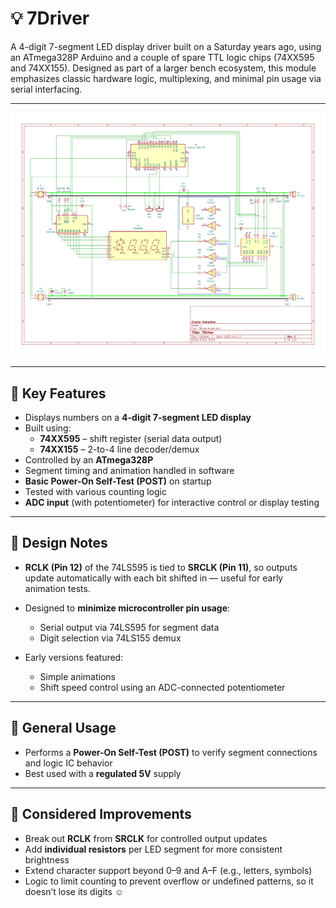 # 💡 7Driver

A 4-digit 7-segment LED display driver built on a Saturday years ago, using an ATmega328P Arduino and a couple of spare TTL logic chips (74XX595 and 74XX155). Designed as part of a larger bench ecosystem, this module emphasizes classic hardware logic, multiplexing, and minimal pin usage via serial interfacing.

---

![Schematic](Schematic.png)

---

## 🔹 Key Features

- Displays numbers on a **4-digit 7-segment LED display**
- Built using:
  - **74XX595** – shift register (serial data output)
  - **74XX155** – 2-to-4 line decoder/demux
- Controlled by an **ATmega328P**
- Segment timing and animation handled in software
- **Basic Power-On Self-Test (POST)** on startup
- Tested with various counting logic
- **ADC input** (with potentiometer) for interactive control or display testing

---

## 🔹 Design Notes

- **RCLK (Pin 12)** of the 74LS595 is tied to **SRCLK (Pin 11)**, so outputs update automatically with each bit shifted in — useful for early animation tests.

- Designed to **minimize microcontroller pin usage**:
  - Serial output via 74LS595 for segment data
  - Digit selection via 74LS155 demux

- Early versions featured:
  - Simple animations
  - Shift speed control using an ADC-connected potentiometer

---

## 🔹 General Usage

- Performs a **Power-On Self-Test (POST)** to verify segment connections and logic IC behavior
- Best used with a **regulated 5V** supply

---

## 🔹 Considered Improvements

- Break out **RCLK** from **SRCLK** for controlled output updates
- Add **individual resistors** per LED segment for more consistent brightness
- Extend character support beyond 0–9 and A–F (e.g., letters, symbols)
- Logic to limit counting to prevent overflow or undefined patterns, so it doesn’t lose its digits ☺️
